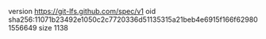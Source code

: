 version https://git-lfs.github.com/spec/v1
oid sha256:11071b23492e1050c2c7720336d51135315a21beb4e6915f166f629801556649
size 1138

